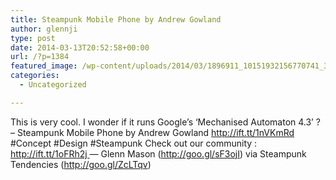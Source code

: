 ```yaml
---
title: Steampunk Mobile Phone by Andrew Gowland
author: glennji
type: post
date: 2014-03-13T20:52:58+00:00
url: /?p=1384
featured_image: /wp-content/uploads/2014/03/1896911_10151932156770741_399852630_n.jpg
categories:
  - Uncategorized

---
```

<div>
  <img style="max-width: 600px;" src="/wp-content/uploads/2014/03/1896911_10151932156770741_399852630_n.jpg" alt="" />
</div>

<div>
  This is very cool. I wonder if it runs Google&#8217;s &#8216;Mechanised Automaton 4.3&#8217; ? &#8211; Steampunk Mobile Phone by Andrew Gowland <a href="http://ift.tt/1nVKmRd">http://ift.tt/1nVKmRd</a> #Concept #Design #Steampunk Check out our community : <a href="http://ift.tt/1oFRh2j%20">http://ift.tt/1oFRh2j </a>&#8212; Glenn Mason (<a href="http://goo.gl/sF3ojI">http://goo.gl/sF3ojI</a>) via Steampunk Tendencies (<a href="http://goo.gl/ZcLTqv">http://goo.gl/ZcLTqv</a>)
</div>
